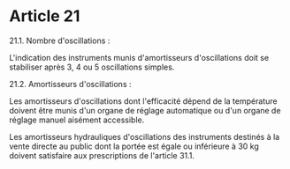 # Article 21

21.1. Nombre d'oscillations :

L'indication des instruments munis d'amortisseurs d'oscillations doit se stabiliser après 3, 4 ou 5 oscillations simples.

21.2. Amortisseurs d'oscillations :

Les amortisseurs d'oscillations dont l'efficacité dépend de la température doivent être munis d'un organe de réglage automatique ou d'un organe de réglage manuel aisément accessible.

Les amortisseurs hydrauliques d'oscillations des instruments destinés à la vente directe au public dont la portée est égale ou inférieure à 30 kg doivent satisfaire aux prescriptions de l'article 31.1.
